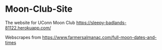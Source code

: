 # Moon-Club-Site
The website for UConn Moon Club
https://sleepy-badlands-81122.herokuapp.com/

Webscrapes from https://www.farmersalmanac.com/full-moon-dates-and-times
